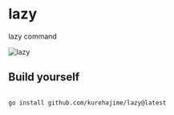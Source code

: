 # lazy
lazy command

![lazy](https://cloud.githubusercontent.com/assets/4569916/7476784/d819834e-f38a-11e4-84d2-0949ed7f7275.gif)



## Build yourself

```sh

go install github.com/kurehajime/lazy@latest

```
